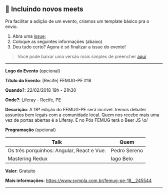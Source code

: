 ## :mega: Incluindo novos meets

Pra facilitar a adição de um evento, criamos um template básico pra o envio.

1. Abra uma [issue](https://github.com/oxenTI-PE/eventos/issues/new);
2. Coloque as seguintes informações (abaixo)
3. Deu tudo certo? Agora é só finalizar a issue do evento!

>Você pode baixar uma versão mais simples de preencher [aqui](event-template.md)

---
**Logo do Evento** (opcional)

**Título do Evento**: [Recife] FEMUG-PE #18

**Quando?**: 22/02/2018 19h - 21h30

**Onde?**: Liferay - Recife, PE

**Descrição**: A 18ª edição do FEMUG-PE será incrível. Iremos debater assuntos bem legais com a comunidade local. Quem nos recebe mais uma vez de portas abertas é a Liferay. E no Pós FEMUG terá o Beer JS  \o/ 

**Programação** (opcional)

| Talk                            | Quem                                                               
| ------------------------------  | ------------------------------------------------------------------
| Os três porquinhos: Angular, React e Vue. | Pedro Sereno
| Mastering Redux | Iago Belo

**Valor**: Gratuito

**Mais informações**: https://www.sympla.com.br/femug-pe-18__245544

---
